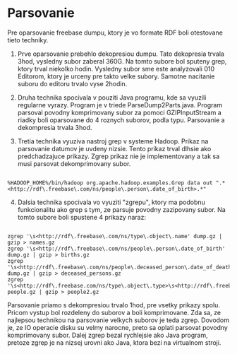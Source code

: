 Parsovanie
===

Pre oparsovanie freebase dumpu, ktory je vo formate RDF boli otestovane tieto techniky.

1. Prve oparsovanie prebehlo dekopresiou dumpu. Tato dekopresia trvala 3hod, vysledny subor zaberal 360G. Na tomto subore bol sputeny grep, ktory trval niekolko hodin. Vysledny subor sme este analyzovali 010 Editorom, ktory je urceny pre takto velke subory. Samotne nacitanie suboru do editoru trvalo vyse 2hodin.

2. Druha technika spocivala v pouziti Java programu, kde sa vyuzili regularne vyrazy. Program je v triede ParseDump2Parts.java. Program parsoval povodny komprimovany subor za pomoci GZIPInputStream a riadky boli oparsovane do 4 roznych suborov, podla typu. Parsovanie a dekompresia trvala 3hod.

3. Tretia technika vyuziva nastroj grep v systeme Hadoop. Prikaz na parsovanie datumov je uvdeny nizsie. Tento prikaz trval dlhsie
ako predchadzajuce prikazy. Zgrep prikaz nie je implementovany a tak sa musi parsovat dekomprimovany subor.

```Shell

%HADOOP_HOME%/bin/hadoop org.apache.hadoop.examples.Grep data out ".*<http://rdf\.freebase\.com/ns/people\.person\.date_of_birth>.*"

```

4. Dalsia technika spocivala vo vyuziti "zgrepu", ktory ma podobnu funkcionalitu ako grep s tym,
ze parsuje povodny zazipovany subor. Na tomto subore boli spustene 4 prikazy naraz:

```Shell

zgrep '\s<http://rdf\.freebase\.com/ns/type\.object\.name' dump.gz | gzip > names.gz
zgrep '\s<http://rdf\.freebase\.com/ns/people\.person\.date_of_birth' dump.gz | gzip > births.gz
zgrep '\s<http://rdf\.freebase\.com/ns/people\.deceased_person\.date_of_death' dump.gz | gzip > deceased_persons.gz
zgrep '\s<http://rdf\.freebase.com/ns/type\.object\.type>\s<http://rdf\.freebase.com/ns/people\.person>' people.gz | gzip > people2.gz

```

Parsovanie priamo s dekompresiou trvalo 1hod, pre vsetky prikazy spolu. Pricom vystup bol rozdeleny do suborov a boli komprimovane.
Zda sa, ze najlepsou technikou na parsovanie velkych suborov je teda zgrep.
Dovodom je, ze IO operacie disku su velmy narocne, preto sa oplati parsovat povodny komprimovany subor. 
Dalej zgrep bezal rychlejsie ako Java program, pretoze zgrep je na nizsej urovni ako Java, ktora bezi na virtualnom stroji.